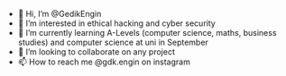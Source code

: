 - 👋 Hi, I’m @GedikEngin
- 👀 I’m interested in ethical hacking and cyber security
- 🌱 I’m currently learning A-Levels (computer science, maths, business studies) and computer science at uni in September
- 💞️ I’m looking to collaborate on any project
- 📫 How to reach me @gdk.engin on instagram
